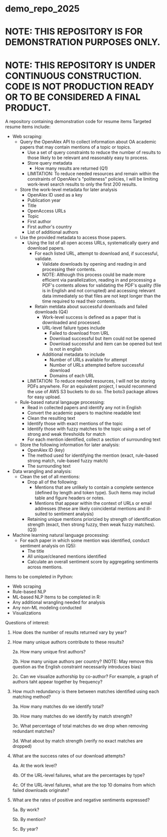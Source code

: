 # demo_repo_2025
# NOTE: THIS REPOSITORY IS FOR DEMONSTRATION PURPOSES ONLY. 
# NOTE: THIS REPOSITORY IS UNDER CONTINUOUS CONSTRUCTION. CODE IS NOT PRODUCTION READY OR TO BE CONSIDERED A FINAL PRODUCT.
A repository containing demonstration code for resume items
Targeted resume items include:
- Web scraping:
  - Query the OpenAlex API to collect information about OA academic papers that may contain mentions of a topic or topics.
    - Use a set of query constraints to reduce the number of results to those likely to be relevant and reasonably easy to process.
    - Store query metadata
      - How many results are returned (Q1)
    - LIMITATION: To reduce needed resources and remain within the constraints of OpenAlex's "politeness" policies, I will be limiting work-level search results to only the first 200 results.
  - Store the work-level metadata for later analysis
    - OpenAlex ID used as a key
    - Publication year
    - Title
    - OpenAccess URLs
    - Topic
    - First author
    - First author's country
    - List of additional authors
  - Use the provided metadata to access those papers.
    - Using the list of all open access URLs, systematically query and download papers.
      - For each listed URL, attempt to download and, if successful, validate.
        - Validate downloads by opening and reading in and processing their contents.
        - NOTE: Although this process could be made more efficient via parallelization, reading in and processing a PDF's contents allows for validating the PDF's quality (file is in English and not corrupted) and accessing relevant data immediately so that files are not kept longer than the time required to read their contents.
      - Retain metdata about successful downloads and failed downloads (Q4)
        - Work-level success is defined as a paper that is downloaded and processed.
        - URL-level failure types include
          - Failed to download from URL
          - Download successful but item could not be opened
          - Download successful and item can be opened but text is not in english
        - Additional metadata to include
          - Number of URLs available for attempt
          - Number of URLs attempted before successful download
          - Domains of each URL
    - LIMITATION: To reduce needed resources, I will not be storing PDFs anywhere. For an equivalent project, I would recommend the use of AWS S3 buckets to do so. The boto3 package allows for easy upload.
  - Rule-based natural langauge processing:
    - Read in collected papers and identify any not in English
    - Convert the academic papers to machine readable text
    - Clean the resulting text
    - Identify those with exact mentions of the topic
    - Identify those with fuzzy matches to the topic using a set of strong and weak thresholds for match
    - For each mention identified, collect a section of surrounding text
  - Store the following information for later analysis:
    - OpenAlex ID (key)
    - The method used for identifying the mention (exact, rule-based strong match, rule-based fuzzy match)
    - The surrounding text
- Data wrangling and analysis:
    - Clean the set of all mentions:
      - Drop all of the following:
        - Mentions that are unlikely to contain a complete sentence (defined by length and token type). Such items may includ table and figure headers or notes.
        - Mentions that appear within the context of URLs or email addresses (these are likely coincidental mentions and ill-suited to sentiment analysis)
      - Retaining unique mentions priorizied by strength of identification strength (exact, then strong fuzzy, then weak fuzzy matches). (Q3)
- Machine learning natural language processing:
  - For each paper in which some mention was identified, conduct sentiment analysis on (Q5):
    - The title
    - All unique/cleaned mentions identified
    - Calculate an overall sentiment score by aggregating sentiments across mentions.

Items to be completed in Python:
- Web scraping
- Rule-based NLP
- ML-based NLP
Items to be completed in R:
- Any additional wrangling needed for analysis
- Any non-ML modeling conducted
- Visualizations

Questions of interest:
1. How does the number of results returned vary by year?
2. How many unique authors contribute to these results?

   2a. How many unique first authors?

   2b. How many unique authors per country? (NOTE: May remove this question as the English constraint necessarily introduces bias)

   2c. Can we visualize authorship by co-author? For example, a graph of authors taht appear together by frequency?
3. How much redundancy is there between matches identified using each matching method?
   
    3a. How many matches do we identify total?
   
    3b. How many matches do we identify by match strength?
   
    3c. What percentage of total matches do we drop when removing redundant matches?
   
    3d. What about by match strength (verify no exact matches are dropped)
   
4. What are the success rates of our download attempts?
   
    4a. At the work level?
   
    4b. Of the URL-level failures, what are the percentages by type?
   
    4c. Of the URL-level failures, what are the top 10 domains from which failed downloads originate?
   
5. What are the rates of positive and negative sentiments expressed?
   
    5a. By work?
   
    5b. By mention?
   
    5c. By year?
   

    
